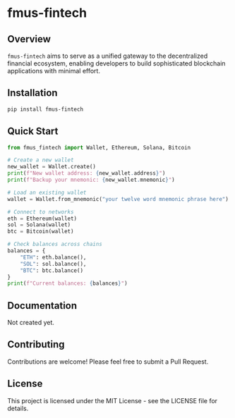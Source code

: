 # fmus-fintech

## Overview

`fmus-fintech` aims to serve as a unified gateway to the decentralized financial ecosystem, enabling developers to build sophisticated blockchain applications with minimal effort.

## Installation

```bash
pip install fmus-fintech
```

## Quick Start

```python
from fmus_fintech import Wallet, Ethereum, Solana, Bitcoin

# Create a new wallet
new_wallet = Wallet.create()
print(f"New wallet address: {new_wallet.address}")
print(f"Backup your mnemonic: {new_wallet.mnemonic}")

# Load an existing wallet
wallet = Wallet.from_mnemonic("your twelve word mnemonic phrase here")

# Connect to networks
eth = Ethereum(wallet)
sol = Solana(wallet)
btc = Bitcoin(wallet)

# Check balances across chains
balances = {
    "ETH": eth.balance(),
    "SOL": sol.balance(),
    "BTC": btc.balance()
}
print(f"Current balances: {balances}")
```

## Documentation

Not created yet.

## Contributing

Contributions are welcome! Please feel free to submit a Pull Request.

## License

This project is licensed under the MIT License - see the LICENSE file for details.
